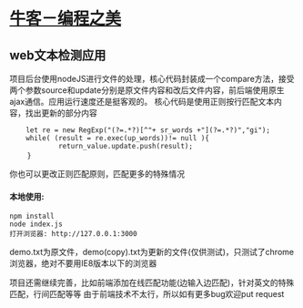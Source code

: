 # [牛客－编程之美](https://www.nowcoder.com)

## web文本检测应用
项目后台使用nodeJS进行文件的处理，核心代码封装成一个compare方法，接受两个参数source和update分别是原文件内容和改后文件内容，前后端使用原生ajax通信。应用运行速度还是挺客观的。
核心代码是使用正则按行匹配文本内容，找出更新的部分内容

		let re = new RegExp("(?=.*?)[^"+ sr_words +"](?=.*?)","gi");
		while( (result = re.exec(up_words))!= null ){
				return_value.update.push(result);
	　　 }

你也可以更改正则匹配原则，匹配更多的特殊情况

#### 本地使用:
	npm install 
	node index.js
	打开浏览器: http://127.0.0.1:3000
demo.txt为原文件，demo(copy).txt为更新的文件(仅供测试)，只测试了chrome浏览器，绝对不要用IE8版本以下的浏览器

项目还需继续完善，比如前端添加在线匹配功能(边输入边匹配)，针对英文的特殊匹配，行间匹配等等
由于前端技术不太行，所以如有更多bug欢迎put request
